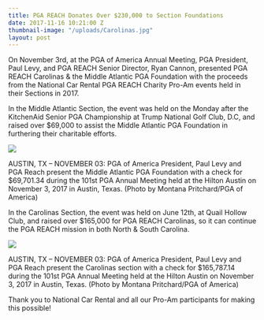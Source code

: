 ```yaml
---
title: PGA REACH Donates Over $230,000 to Section Foundations
date: 2017-11-16 10:21:00 Z
thumbnail-image: "/uploads/Carolinas.jpg"
layout: post
---
```


On November 3rd, at the PGA of America Annual Meeting, PGA President, Paul Levy, and PGA REACH Senior Director, Ryan Cannon, presented PGA REACH Carolinas & the Middle Atlantic PGA Foundation with the proceeds from the National Car Rental PGA REACH Charity Pro-Am events held in their Sections in 2017.

In the Middle Atlantic Section, the event was held on the Monday after the KitchenAid Senior PGA Championship at Trump National Golf Club, D.C, and raised over $69,000 to assist the Middle Atlantic PGA Foundation in furthering their charitable efforts.

![][1]

AUSTIN, TX – NOVEMBER 03: PGA of America President, Paul Levy and PGA Reach present the Middle Atlantic PGA Foundation with a check for $69,701.34 during the 101st PGA Annual Meeting held at the Hilton Austin on November 3, 2017 in Austin, Texas. (Photo by Montana Pritchard/PGA of America)

In the Carolinas Section, the event was held on June 12th, at Quail Hollow Club, and raised over $165,000 for PGA REACH Carolinas, so it can continue the PGA REACH mission in both North & South Carolina.

![][2]

AUSTIN, TX – NOVEMBER 03: PGA of America President, Paul Levy and PGA Reach present the Carolinas section with a check for $165,787.14 during the 101st PGA Annual Meeting held at the Hilton Austin on November 3, 2017 in Austin, Texas. (Photo by Montana Pritchard/PGA of America)

Thank you to National Car Rental and all our Pro-Am participants for making this possible!

 

[1]: https://pgareach.org/wp-content/uploads/2017/11/MiddleAtlantic-1024x913.jpg
[2]: https://pgareach.org/wp-content/uploads/2017/11/Carolinas-1024x682.jpg